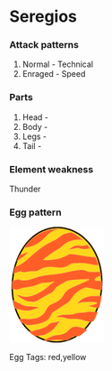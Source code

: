 # Seregios

### Attack patterns
1. Normal - Technical
2. Enraged - Speed

### Parts
1. Head - 
2. Body - 
3. Legs - 
4. Tail - 

### Element weakness
Thunder 

### Egg pattern
![image info](../assets/seregios.png)

Egg Tags: red,yellow